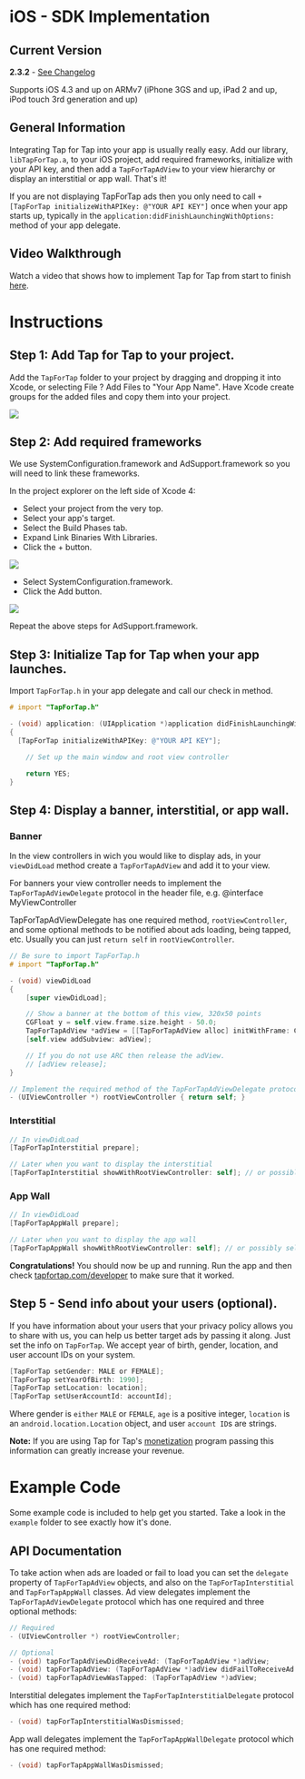 # iOS - SDK Implementation #


##  Current Version ##
**2.3.2** - [See Changelog](/documentation/iOSChangelog)

Supports iOS 4.3 and up on ARMv7 (iPhone 3GS and up, iPad 2 and up, iPod touch 3rd generation and up)

##  General Information ##

Integrating Tap for Tap into your app is usually really easy. Add our library, `libTapForTap.a`, to your iOS project, add required frameworks, initialize with your API key, and then add a `TapForTapAdView` to your view hierarchy or display an interstitial or app wall. That's it!

If you are not displaying TapForTap ads then you only need to call `+[TapForTap initializeWithAPIKey: @"YOUR API KEY"]` once when your app starts up, typically in the `application:didFinishLaunchingWithOptions:` method of your app delegate.

##  Video Walkthrough ##

Watch a video that shows how to implement Tap for Tap from start to finish [here](http://www.youtube.com/watch?feature=player_embedded&v=LS7DEvITf7Y&hd=1).

# Instructions #

##  Step 1: Add Tap for Tap to your project. ##

Add the `TapForTap` folder to your project by dragging and dropping it into Xcode, or selecting File ? Add Files to "Your App Name". Have Xcode create groups for the added files and copy them into your project.

![](https://raw.github.com/tapfortap/Documentation/master/images/xcode-01.png)

##  Step 2: Add required frameworks ##

We use SystemConfiguration.framework and AdSupport.framework so you will need to link these frameworks.

In the project explorer on the left side of Xcode 4:

- Select your project from the very top.
- Select your app's target.
- Select the Build Phases tab.
- Expand Link Binaries With Libraries.
- Click the + button.

![](https://raw.github.com/tapfortap/Documentation/master/images/xcode-02a.png)

- Select SystemConfiguration.framework.
- Click the Add button.

![](https://raw.github.com/tapfortap/Documentation/master/images/xcode-02b.png)

Repeat the above steps for AdSupport.framework.

##  Step 3: Initialize Tap for Tap when your app launches. ##

Import `TapForTap.h` in your app delegate and call our check in method.

```objective-c
# import "TapForTap.h"

- (void) application: (UIApplication *)application didFinishLaunchingWithOptions: (NSDictionary *)launchOptions
{
  [TapForTap initializeWithAPIKey: @"YOUR API KEY"];

	// Set up the main window and root view controller

	return YES;
}
```

##  Step 4: Display a banner, interstitial, or app wall. ##

### Banner ###

In the view controllers in wich you would like to display ads, in your `viewDidLoad` method create a `TapForTapAdView` and add it to your view.

For banners your view controller needs to implement the `TapForTapAdViewDelegate` protocol in the header file, e.g. @interface MyViewController <TapForTapAdViewDelegate>

TapForTapAdViewDelegate has one required method, `rootViewController`, and some optional methods to be notified about ads loading, being tapped, etc. Usually you can just `return self` in `rootViewController`.

```objective-c
// Be sure to import TapForTap.h
# import "TapForTap.h"

- (void) viewDidLoad
{
	[super viewDidLoad];

	// Show a banner at the bottom of this view, 320x50 points
	CGFloat y = self.view.frame.size.height - 50.0;
	TapForTapAdView *adView = [[TapForTapAdView alloc] initWithFrame: CGRectMake(0, y, 320, 50) delegate: self];
	[self.view addSubview: adView];

	// If you do not use ARC then release the adView.
	// [adView release];
}

// Implement the required method of the TapForTapAdViewDelegate protocol.
- (UIViewController *) rootViewController { return self; }
```

### Interstitial ###

```objective-c
// In viewDidLoad
[TapForTapInterstitial prepare];

// Later when you want to display the interstitial
[TapForTapInterstitial showWithRootViewController: self]; // or possibly self.navigationController
```

### App Wall ###

```objective-c
// In viewDidLoad
[TapForTapAppWall prepare];

// Later when you want to display the app wall
[TapForTapAppWall showWithRootViewController: self]; // or possibly self.navigationController
```

**Congratulations!** You should now be up and running. Run the app and then check [tapfortap.com/developer](http://tapfortap.com/developer) to make sure that it worked.


##  Step 5 - Send info about your users (optional). ##

If you have information about your users that your privacy policy allows you to share with us, you can help us better target ads by passing it along. Just set the info on `TapForTap`. We accept year of birth, gender, location, and user account IDs on your system.

```objective-c
[TapForTap setGender: MALE or FEMALE];
[TapForTap setYearOfBirth: 1990];
[TapForTap setLocation: location];
[TapForTap setUserAccountId: accountId];
```

Where gender is `either` `MALE` or `FEMALE`, `age` is a positive integer, `location` is an `android.location.Location` object, and user `account ID`s are strings.

**Note:** If you are using Tap for Tap's [monetization](/documentation/monetization) program passing this information can greatly increase your revenue.

# Example Code #

Some example code is included to help get you started. Take a look in the `example` folder to see exactly how it's done.

##  API Documentation ##

To take action when ads are loaded or fail to load you can set the `delegate` property of `TapForTapAdView` objects, and also on the `TapForTapInterstitial` and `TapForTapAppWall` classes. Ad view delegates implement the `TapForTapAdViewDelegate` protocol which has one required and three optional methods:

```objective-c
// Required
- (UIViewController *) rootViewController;

// Optional
- (void) tapForTapAdViewDidReceiveAd: (TapForTapAdView *)adView;
- (void) tapForTapAdView: (TapForTapAdView *)adView didFailToReceiveAd: (NSString *)reason;
- (void) tapForTapAdViewWasTapped: (TapForTapAdView *)adView;
```

Interstitial delegates implement the `TapForTapInterstitialDelegate` protocol which has one required method:

```objective-c
- (void) tapForTapInterstitialWasDismissed;
```

App wall delegates implement the `TapForTapAppWallDelegate` protocol which has one required method:

```objective-c
- (void) tapForTapAppWallWasDismissed;
```
